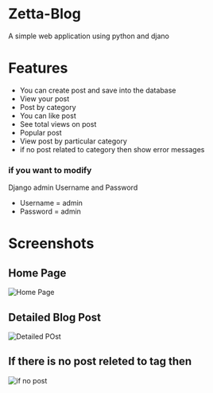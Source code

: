 # Zetta-Blog
A simple web application using python and djano
# Features
- You can create post and save into the database 
- View your post
- Post by category
- You can like post
- See total views on post
- Popular post
- View post by particular category
- if no post related to category then show error messages

### if you want to modify 
Django admin Username and Password
- Username = admin
- Password = admin
# Screenshots
## Home Page
![Home Page](https://github.com/Harshit-Kumar-Rai/Zetta-Blog/assets/106249416/61c373a0-cdb9-409c-adeb-5b3251223969)

## Detailed Blog Post
![Detailed POst](https://github.com/Harshit-Kumar-Rai/Zetta-Blog/assets/106249416/e83a3c2e-1a27-4f0b-a000-21521c9965af)

## If there is no post releted to tag then 
![if no post](https://github.com/Harshit-Kumar-Rai/Zetta-Blog/assets/106249416/eace5ea8-b3e9-419a-bdf4-126129bd5d01)

